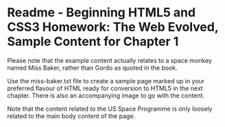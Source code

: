 # Readme - Beginning HTML5 and CSS3 Homework: The Web Evolved, Sample Content for Chapter 1

Please note that the example content actually relates to a space monkey named Miss Baker, rather than Gordo as quoted in the book.

Use the miss-baker.txt file to create a sample page marked up in your preferred flavour of HTML ready for conversion to HTML5 in the next chapter. There is also an accompanying image to go with the content.

Note that the content related to the US Space Programme is only loosely related to the main body content of the page.

